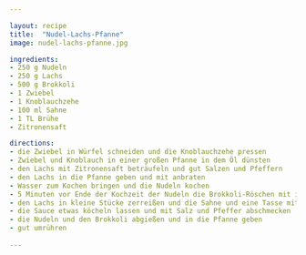 ```yaml
---

layout: recipe
title:  "Nudel-Lachs-Pfanne"
image: nudel-lachs-pfanne.jpg

ingredients:
- 250 g Nudeln
- 250 g Lachs
- 500 g Brokkoli
- 1 Zwiebel
- 1 Knoblauchzehe
- 100 ml Sahne
- 1 TL Brühe
- Zitronensaft

directions:
- die Zwiebel in Würfel schneiden und die Knoblauchzehe pressen
- Zwiebel und Knoblauch in einer großen Pfanne in dem Öl dünsten
- den Lachs mit Zitronensaft beträufeln und gut Salzen und Pfeffern
- den Lachs in die Pfanne geben und mit anbraten
- Wasser zum Kochen bringen und die Nudeln kochen
- 5 Minuten vor Ende der Kochzeit der Nudeln die Brokkoli-Röschen mit in den Topf geben
- den Lachs in kleine Stücke zerreißen und die Sahne und eine Tasse mit Brühe hinzugeben
- die Sauce etwas köcheln lassen und mit Salz und Pfeffer abschmecken
- die Nudeln und den Brokkoli abgießen und in die Pfanne geben
- gut umrühren
  
---
```

